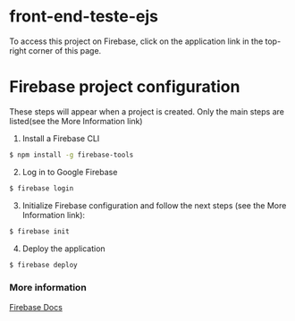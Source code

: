 # front-end-teste-ejs

To access this project on Firebase, click on the application link in the top-right corner of this page.

# Firebase project configuration

These steps will appear when a project is created. 
Only the main steps are listed(see the More Information link)

1. Install a Firebase CLI

```bash
$ npm install -g firebase-tools
```

2. Log in to Google Firebase

```bash
$ firebase login
```

3. Initialize Firebase configuration and follow the next steps (see the More Information link):

```bash
$ firebase init
```

4. Deploy the application

```bash
$ firebase deploy
```

### More information

[Firebase Docs](https://firebase.google.com/docs/web/setup?hl=pt-br)